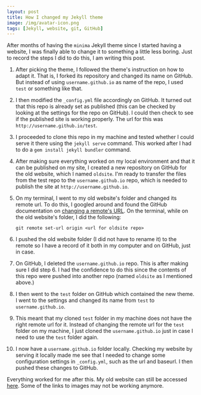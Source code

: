 ```yaml
---
layout: post
title: How I changed my Jekyll theme
image: /img/avatar-icon.png
tags: [Jekyll, website, git, GitHub]
---
```


After months of having the `minima` Jekyll theme since I started having a website, I was finally able to change it to something a little less boring. Just to record the steps I did to do this, I am writing this post. 

1. After picking the theme, I followed the theme's instruction on how to adapt it. That is, I forked its repository and changed its name on GitHub. But instead of using `username.github.io` as name of the repo, I used `test` or something like that.

2. I then modified the `_config.yml` file accordingly on GitHub. It turned out that this repo is already set as published (this can be checked by looking at the settings for the repo on GitHub). I could then check to see if the published site is working properly. The url for this was `http://username.github.io/test`.

3. I proceeded to clone this repo in my machine and tested whether I could serve it there using the `jekyll serve` command. This worked after I had to do a `gem install jekyll bundler` command.

4. After making sure everything worked on my local environment and that it can be published on my site, I created a new repository on GitHub for the old website, which I named `oldsite`. I'm ready to transfer the files from the test repo to the `username.github.io` repo, which is needed to publish the site at `http://username.github.io`.

5. On my terminal, I went to my old website's folder and changed its remote url. To do this, I googled around and found the GitHub documentation on [changing a remote's URL](https://help.github.com/articles/changing-a-remote-s-url/). On the terminal, while on the old website's folder, I did the following:

    ```
    git remote set-url origin <url for oldsite repo>
    ```

6. I pushed the old website folder (I did not have to rename it) to the remote so I have a record of it both in my computer and on GitHub, just in case.

7. On GitHub, I deleted the `username.github.io` repo. This is after making sure I did step 6. I had the confidence to do this since the contents of this repo were pushed into another repo (named `oldsite` as I mentioned above.)

8. I then went to the `test` folder on GitHub which contained the new theme. I went to the settings and changed its name from `test` to `username.github.io`. 

9. This meant that my cloned `test` folder in my machine does not have the right remote url for it. Instead of changing the remote url for the `test` folder on my machine, I just cloned the `username.github.io` just in case I need to use the `test` folder again.

10. I now have a `username.github.io` folder locally. Checking my website by serving it locally made me see that I needed to change some configuration settings in `_config.yml`, such as the url and baseurl. I then pushed these changes to GitHub.

Everything worked for me after this. My old website can still be accessed [here](http://alonavarshal.com/oldsite/). Some of the links to images may not be working anymore. 